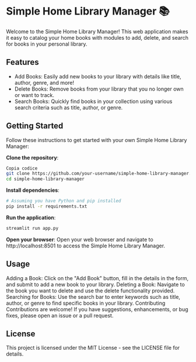 # Simple Home Library Manager 📚
Welcome to the Simple Home Library Manager! This web application makes it easy to catalog your home books with modules to add, delete, and search for books in your personal library.

## Features
* Add Books: Easily add new books to your library with details like title, author, genre, and more!
* Delete Books: Remove books from your library that you no longer own or want to track.
* Search Books: Quickly find books in your collection using various search criteria such as title, author, or genre.
  
## Getting Started
Follow these instructions to get started with your own Simple Home Library Manager:

**Clone the repository**:
```bash
Copia codice
git clone https://github.com/your-username/simple-home-library-manager.git
cd simple-home-library-manager
```

**Install dependencies**:
```bash
# Assuming you have Python and pip installed
pip install -r requirements.txt
```
**Run the application**:

```bash
streamlit run app.py
```
**Open your browser**:
Open your web browser and navigate to http://localhost:8501 to access the Simple Home Library Manager.

## Usage
Adding a Book: Click on the "Add Book" button, fill in the details in the form, and submit to add a new book to your library.
Deleting a Book: Navigate to the book you want to delete and use the delete functionality provided.
Searching for Books: Use the search bar to enter keywords such as title, author, or genre to find specific books in your library.
Contributing
Contributions are welcome! If you have suggestions, enhancements, or bug fixes, please open an issue or a pull request.

## License
This project is licensed under the MIT License - see the LICENSE file for details.
